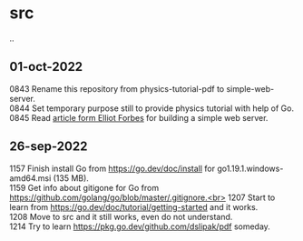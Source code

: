 # src
..

## 01-oct-2022
0843 Rename this repository from physics-tutorial-pdf to simple-web-server.<br>
0844 Set temporary purpose still to provide physics tutorial with help of Go.<br>
0845 Read [article form Elliot Forbes](https://tutorialedge.net/golang/creating-simple-web-server-with-golang/) for building a simple web server.

## 26-sep-2022
1157 Finish install Go from https://go.dev/doc/install for go1.19.1.windows-amd64.msi (135 MB).<br>
1159 Get info about gitigone for Go from https://github.com/golang/go/blob/master/.gitignore.<br>
1207 Start to learn from https://go.dev/doc/tutorial/getting-started and it works.<br>
1208 Move to src and it still works, even do not understand.<br>
1214 Try to learn https://pkg.go.dev/github.com/dslipak/pdf someday.<br>

